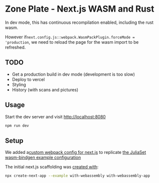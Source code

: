 # Zone Plate -  Next.js WASM and Rust

In dev mode, this has continuous recompilation enabled, including the rust wasm.

However if`next.config.js::webpack.WasmPackPlugin.forceMode = 'production`, we need to reload the page for the wasm import to be refreshed.

## TODO

- Get a production build in dev mode (development is too slow)
- Deploy to vercel
- Styling
- History (with scans and pictures)

## Usage

Start the dev server and visit <http://localhost:8080>

```bash
npm run dev
```

## Setup

We added a[custom webpack config for next.js][nxdoc]
to replicate [the JuliaSet wasm-bindgen example configuration][wsmdoc]

[nxdoc]: https://nextjs.org/docs/api-reference/next.config.js/custom-webpack-config
[wsmdoc]: https://rustwasm.github.io/docs/wasm-bindgen/examples/julia.html

The initial next.js scaffolding was [created with][nxeg]:

[nxeg]: https://github.com/vercel/next.js/tree/canary/examples/with-webassembly

```bash
npx create-next-app --example with-webassembly with-webassembly-app
```
